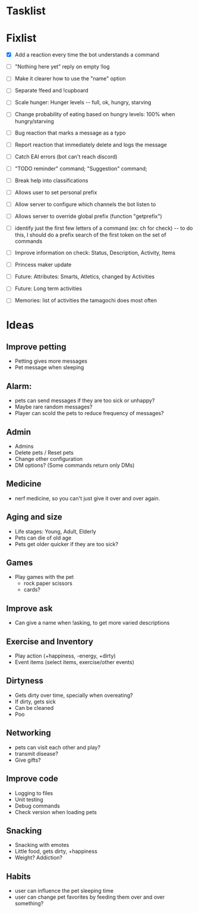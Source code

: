# Tasklist

# Fixlist
- [X] Add a reaction every time the bot understands a command
- [ ] "Nothing here yet" reply on empty !log
- [ ] Make it clearer how to use the "name" option

- [ ] Separate !feed and !cupboard
- [ ] Scale hunger: Hunger levels -- full, ok, hungry, starving
- [ ] Change probability of eating based on hungry levels: 100% when hungry/starving

- [ ] Bug reaction that marks a message as a typo
- [ ] Report reaction that immediately delete and logs the message

- [ ] Catch EAI errors (bot can't reach discord)
- [ ] "TODO reminder" command; "Suggestion" command;
- [ ] Break help into classifications

- [ ] Allows user to set personal prefix
- [ ] Allow server to configure which channels the bot listen to
- [ ] Allows server to override global prefix (function "getprefix")

- [ ] identify just the first few letters of a command (ex: ch for check) -- to do this, I should do a prefix search of the first token on the set of commands

- [ ] Improve information on check: Status, Description, Activity, Items

- [ ] Princess maker update
- [ ] Future: Attributes: Smarts, Atletics, changed by Activities
- [ ] Future: Long term activities

- [ ] Memories: list of activities the tamagochi does most often

# Ideas
## Improve petting
- Petting gives more messages
- Pet message when sleeping

## Alarm:
- pets can send messages if they are too sick or unhappy?
- Maybe rare random messages?
- Player can scold the pets to reduce frequency of messages?

## Admin
- Admins
- Delete pets / Reset pets
- Change other configuration
- DM options? (Some commands return only DMs)

## Medicine
- nerf medicine, so you can't just give it over and over again.


## Aging and size
- Life stages: Young, Adult, Elderly
- Pets can die of old age
- Pets get older quicker if they are too sick?

## Games
- Play games with the pet
  - rock paper scissors
  - cards?

## Improve ask
- Can give a name when !asking, to get more varied descriptions

## Exercise and Inventory
- Play action (+happiness, -energy, +dirty)
- Event items (select items, exercise/other events)

## Dirtyness
- Gets dirty over time, specially when overeating?
- If dirty, gets sick
- Can be cleaned
- Poo

## Networking
- pets can visit each other and play?
- transmit disease?
- Give gifts?

## Improve code
- Logging to files
- Unit testing
- Debug commands
- Check version when loading pets

## Snacking
- Snacking with emotes
- Little food, gets dirty, +happiness
- Weight? Addiction?

## Habits
- user can influence the pet sleeping time
- user can change pet favorites by feeding them over and over something?
